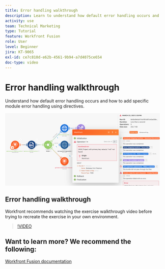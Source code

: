 ```yaml
---
title: Error handling walkthrough
description: Learn to understand how default error handling occurs and how to add specific module error handling using directives in [!DNL Adobe Workfront Fusion].
activity: use
team: Technical Marketing
type: Tutorial
feature: Workfront Fusion
role: User
level: Beginner
jira: KT-9065
exl-id: ce7c810d-e62b-4561-9b94-a7d4075ce654
doc-type: video
---
```

# Error handling walkthrough

Understand how default error handling occurs and how to add specific module error handling using directives.

![An image of a scenario with error handling](assets/troubleshooting-and-error-handling-7.png)

## Error handling walkthrough

Workfront recommends watching the exercise walkthrough video before trying to recreate the exercise in your own environment.

>[!VIDEO](https://video.tv.adobe.com/v/335306/?quality=12&learn=on)

## Want to learn more? We recommend the following:

[Workfront Fusion documentation](https://experienceleague.adobe.com/docs/workfront/using/adobe-workfront-fusion/workfront-fusion-2.html?lang=en)
